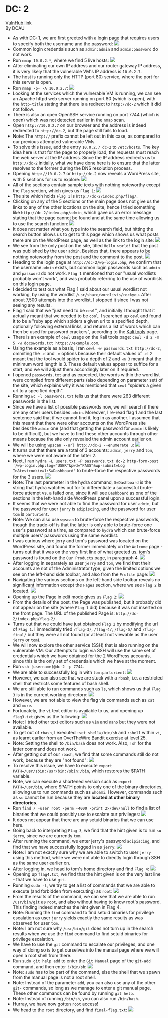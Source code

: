 # DC: 2
[VulnHub link](https://www.vulnhub.com/entry/dc-2,311/)  
By DCAU

* As with [DC: 1](https://github.com/leegengyu/CTF-Walkthrough/blob/master/dc-1.md), we are first greeted with a login page that requires users to specify both the username and the password: 
![](/screenshots/dc-2/loginInitial.jpg)
* Common login credentials such as `admin:admin` and `admin:password` do not work.
* Run `nmap 10.0.2.*`, where we find 5 live hosts:
![](/screenshots/dc-2/nmapScan.jpg)
* After eliminating our own IP address and our router gateway IP address, it is very likely that the vulnerable VM's IP address is `10.0.2.7`.
* The host is running only the HTTP (port 80) service, where the port for this server is open.
* Run `nmap -p- -A 10.0.2.7`:
![](/screenshots/dc-2/hostFullScan.jpg)
* Looking at the services which the vulnerable VM is running, we can see an Apache httpd web server running on port 80 (which is open), with the `http-title` stating that there is a redirect to `http://dc-2` which it did not follow.
* There is also an open OpenSSH service running on port 7744 (which is open) which was not detected earlier in the `nmap` scan.
* Open `http://10.0.2.7` on our browser and the address is indeed redirected to `http://dc-2`, but the page still fails to load.
* Note: The `http://` prefix cannot be left out in this case, as compared to our previous attempted vulnerable VMs.
* To solve this issue, add the entry `10.0.2.7 dc-2` to `/etc/hosts`. The key idea here is that for the page to properly load, the requests must reach the web server at the IP address. Since the IP address redirects us to `http://dc-2` initially, what we have done here is to ensure that the latter resolves to the former during the DNS resolution process.
* Opening `http://10.0.2.7` or `http://dc-2` now reveals a WordPress site, with 5 sections for us to explore:
![](/screenshots/dc-2/siteWebServer.jpg)
* All of the sections contain sample texts with nothing noteworthy except the `Flag` section, which gives us `Flag 1`:
![](/screenshots/dc-2/flag1.jpg)
* The site which holds `Flag 1` is `http://dc-2/index.php/flag/`.
* Clicking on any of the 5 sections or the main page does not give us the links to any of the other locations on the site, hence I tried something like `http://dc-2/index.php/admin`, which gave us an error message stating that the page cannot be found and at the same time allowing us to use the search function:
![](/screenshots/dc-2/wordPressMissingPage.jpg)
* It does not matter what you type into the search field, but hitting the search button allows us to get to this page which shows us what posts there are on the WordPress page, as well as the link to the login site:
![](/screenshots/dc-2/wordPressSearch.jpg)
* We see from the only post on the site, titled `Hello world!` that the post was published by the user `admin`. Besides that, there appears to be nothing noteworthy from the post and the comment to the post.
![](/screenshots/dc-2/wordPressPost.jpg)
* Heading to the login page at `http://dc-2/wp-login.php`, we confirm that the username `admin` exists, but common login passwords such as `admin` and `password` do not work. `Flag 1` mentioned that our "usual wordlists probably won't work", and was probably referring to the use of wordlists on this login page.
* I decided to test out what Flag 1 said about our usual wordlist not working, by using the wordlist `/usr/share/wordlists/rockyou`. After about 7,500 attempts into the wordlist, I stopped it since I was not seeing any results.
* Flag 1 said that we "just need to be `cewl`", and initially I thought that it actually meant that we needed to be `cool`. I searched up `cewl` and found it to be a "ruby app which spiders a given url to a specified depth, optionally following external links, and returns a list of words which can then be used for password crackers", according to the [Kali tools](https://tools.kali.org/password-attacks/cewl) page.
* There is an example of `cewl` usage on the Kali tools page: `cewl -d 2 -m 5 -w docswords.txt https://example.com`.
* Using the example as a basis, I ran `cewl -w passwords.txt http://dc-2`, ommiting the `-d` and `-m` options because their default values of `-d 2` meant that the tool would spider to a depth of 2 and `-m 3` meant that the minimum word length is 3. These default values appear to suffice for a start, and we will adjust them accordingly later on if required.
* I opened `passwords.txt` and as expected, the words within the word list were compiled from different parts (also depending on parameter set) of the site, which explains why it was mentioned that `cewl` "spiders a given url to a specified depth".
* Running `wc -l passwords.txt` tells us that there were 263 different passwords in the list.
* Since we have a list of possible passwords now, we will search if there are any other users besides `admin`. Moreover, I re-read flag 1 and the last sentence said that if we cannot find it, log in as another. I assumed that this meant that there were other accounts on the WordPress site besides the `admin` one (and that getting the password for `admin` is likely to be difficult), but we have to find these other accounts through other means because the site only revealed the admin account earlier on.
* We will be using `wpscan --url http://dc-2 --enumerate u`:
![](/screenshots/dc-2/wpscanUsersResults.jpg)
* It turns out that there are a total of 3 accounts: `admin`, `jerry` and `tom`, where we were not aware of the latter 2.
* Next, I ran `hydra -L users.txt -P passwords.txt dc-2 http-form-post '/wp-login.php:log=^USER^&pwd=^PASS^&wp-submit=Log In&testcookie=1:S=Dashboard'` to brute-force the respective passwords for the 3 users.
![](/screenshots/dc-2/hydraCrackPasswords.jpg)
* Note: The last parameter in the hydra command, `S=Dashboard` is the string that hydra watches out for to differentiate a successful brute-force attempt vs. a failed one, since it will see `Dashboard` as one of the sections in the left-hand side WordPress panel upon a successful login.
* It seems that we were not able to find the password for user `admin`, but the password for user `jerry` is `adipiscing`, and the password for user `tom` is `parturient`.
* Note: We can also use `wpscan` to brute-force the respective passwords, though the trade-off is that the latter is only able to brute-force one user's password at a time, as compared to `hydra` which can brute-force multiple users' passwords using the same wordlist.
* I was curious where jerry and tom's password was located on the WordPress site, and found the former immediately on the `Welcome` page - turns out that it was on the very first line of what greeted us. tom's password is found on the `Our Products` page, in paragraph 4.
![](/screenshots/dc-2/wordPressUserjerryPasswordLocation.jpg)
* After logging in separately as user `jerry` and `tom`, we find that their accounts are not of the Administrator type, given the limited options we see on the left-hand side toolbar, and also from the `Profile` page:
![](/screenshots/dc-2/wordPressUserjerryAndtomProfile.jpg)
* Navigating the various sections on the left-hand side toolbar reveals no significant information except the `Pages` section, where we see `Flag 2` is located.
![](/screenshots/dc-2/flag2Location.jpg)
* Opening up the Page in edit mode gives us `Flag 2`:
![](/screenshots/dc-2/flag2.jpg)
* From the details of the post, the Page was published, but it probably did not appear on the site (where `Flag 1` did) because it was not inserted on the front page. The URL of the published Page is: `http://dc-2/index.php/flag-2/`.
* Turns out that we could have just obtained `Flag 2` by modifying the url of `Flag 1`. I immediately tried `/flag-3/`, `/flag-4/`, `/flag-5/` and `/flag-final/` but they were all not found (or at least not viewable as the user `jerry` or `tom`).
* We will now explore the other service (SSH) that is also running on the vulnerable VM. Our attempts to login via SSH will use the same set of credentials which we have obtained for the 2 WordPress accounts, since this is the only set of credentials which we have at the moment.
* Run `ssh [username]@dc-2 -p 7744`.
* We are able to successfully log in with `tom:parturient`:
![](/screenshots/dc-2/sshtomLogin.jpg)
* However, we can also see that we are stuck with a `rbash`, i.e. a restricted shell that restricts some features of bash shell.
* We are still able to run commands such as `ls`, which shows us that `Flag 3` is in the current working directory:
![](/screenshots/dc-2/flag3Location.jpg)
* However, we are not able to view the flag via commands such as `cat` and `more`.
* Fortunately, the `vi` text editor is available to us, and opening up `flag3.txt` gives us the following:
![](/screenshots/dc-2/flag3.jpg)
* Note: I tried other text editors such as `vim` and `nano` but they were not available.
* To get out of `rbash`, I executed `:set shell=/bin/sh` and `:shell` within `vi`, as learnt earlier from an OverTheWire Bandit [exercise](https://github.com/leegengyu/OverTheWire-Bandit) at level 25.
* Note: Setting the shell to `/bin/bash` does not work. Also, `!sh` for the latter command does not work.
* After getting out of our `rbash`, we find that some commands still do not work, because they are "not found":
![](/screenshots/dc-2/binshCommandNotFound.jpg)
* To resolve this issue, we have to execute `export PATH=/usr/sbin:/usr/bin:/sbin:/bin`, which restores the $PATH variable.
* Note, we can execute a shortened version such as `export PATH=/usr/bin`, where $PATH points to only one of the binary directories, allowing us to run commands such as `whoami`. However, commands such as `su` cannot be run because they are **located at other binary directories**.
* Run `find / -user root -perm -4000 -print 2>/dev/null` to find a list of binaries that we could possibly use to escalate our privileges:
![](/screenshots/dc-2/setuidBinaries.jpg)
* It does not appear that there are any setuid binaries that we can use here.
* Going back to interpreting `Flag 3`, we find that the hint given is to run `su jerry`, since we are currently `tom`.
* After running the command, we enter jerry's password `adipiscing`, and find that we have successfully logged in as `jerry`:
![](/screenshots/dc-2/sshjerryLogin.jpg)
* Note: I am not exactly sure why we are able to switch to user `jerry` using this method, while we were not able to directly login through SSH as the same user earlier on.
* After logging in, we head to tom's home directory and find `Flag 4`:
![](/screenshots/dc-2/flag4Location.jpg)
* Opening up `flag4.txt`, we find that the hint given is on the very last line - that we have to use `git`.
* Running `sudo -l`, we try to get a list of commands that we are able to execute (and forbidden from executing) as `root`:
![](/screenshots/dc-2/gitCommand.jpg)
* From the results of the command, we can see that we are able to run `/usr/bin/git` as `root`, and also without having to know root's password. This finding indeed matches the hint given in Flag 4.
* Note: Running the `find` command to find setuid binaries for privilege escalation as user `jerry` yields exactly the same results as was observed for user `tom`.
* Note: I am not sure why `/usr/bin/git` does not turn up in the search results when we use the `find` command to find setuid binaries for privilege escalation.
* We have to use the `git` command to escalate our privileges, and one way of doing so is to get ourselves into the manual page where we will open a root shell from there.
* Run `sudo git help add` to enter the `Git Manual` page of the `git-add` command, and then enter `!/bin/sh`:
![](/screenshots/dc-2/binshCommandGit.jpg)
* Note: `sudo` has to be part of the command, else the shell that we spawn from the manual page is not a root shell.
* Note: Instead of the parameter `add`, you can also use any of the other `git-` commands, so long as we manage to enter a git manual page. These other commands can be found by running `git help`.
* Note: Instead of running `/bin/sh`, you can also run `/bin/bash`.
* Hurray, we have now gotten `root` access!
* We head to the `root` directory, and find `final-flag.txt`:
![](/screenshots/dc-2/flagLast.jpg)
